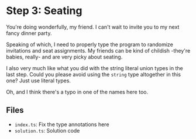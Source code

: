 # Step 3: Seating

You're doing wonderfully, my friend.
I can't wait to invite you to my next fancy dinner party.

Speaking of which, I need to properly type the program to randomize invitations and seat assignments.
My friends can be kind of childish -they're babies, really- and are very picky about seating.

I also very much like what you did with the string literal union types in the last step.
Could you please avoid using the `string` type altogether in this one?
Just use literal types.

Oh, and I think there's a typo in one of the names here too.

## Files

- `index.ts`: Fix the type annotations here
- `solution.ts`: Solution code
